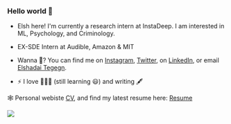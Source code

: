 ### Hello world 👋

<!--
**ElshadaiK/elshadaiK** is a ✨ _special_ ✨ repository because its `README.md` (this file) appears on your GitHub profile.

Here are some ideas to get you started:


-->

- Elsh here! I'm currently a research intern at InstaDeep. I am interested in ML, Psychology, and Criminology. 
- EX-SDE Intern at Audible, Amazon & MIT


- Wanna 💬? You can find me on [Instagram](https://instagram.com/pour_qua), [Twitter](https://twitter.com/pour_qua), on [LinkedIn](https://www.linkedin.com/in/elshadai-tegegn/), or email [Elshadai Tegegn](mailto:elshadai.tegegn@gmail.com?subject=[GitHub]).






- ⚡ I love 🏀⛹️‍♀️ (still learning 😃) and writing 🖋


🕸 Personal webiste [CV](https://shimmering-brioche-d1fe92.netlify.app/), and find my latest resume here: [Resume](https://drive.google.com/file/d/1zr5kXkmJ8g86JSO0o-w2D-Ti48F8YgsW/view?usp=sharing)



<a href="">
  <img align="center" src="https://github-readme-stats.vercel.app/api?username=elshadaik&show_icons=true&theme=tokyonight" />
</a>

